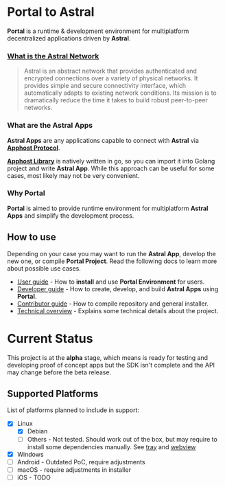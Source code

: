 # Portal to Astral

**Portal** is a runtime & development environment for multiplatform decentralized applications driven
by **Astral**.

### [What is the Astral Network](https://github.com/cryptopunkscc/astrald/blob/master/docs/overview.md)

> Astral is an abstract network that provides authenticated and encrypted connections over a variety of physical
> networks.
> It provides simple and secure connectivity interface, which automatically adapts to existing network conditions.
> Its mission is to dramatically reduce the time it takes to build robust peer-to-peer networks.

### What are the Astral Apps

**Astral Apps** are any applications capable to connect with **Astral** via
[**Apphost Protocol**](https://github.com/cryptopunkscc/astrald/blob/master/mod/apphost/proto/protocol.md).

[**Apphost Library**](https://github.com/cryptopunkscc/astrald/tree/master/lib/astral) is natively written in go, so you
can import it into Golang project and write **Astral App**.
While this approach can be useful for some cases, most likely may not be very convenient.

### Why Portal

**Portal** is aimed to provide runtime environment for multiplatform **Astral Apps** and simplify the development
process.

## How to use

Depending on your case you may want to run the **Astral App**, develop the new one, or compile **Portal Project**.
Read the following docs to learn more about possible use cases.

* [User guide](./user.md) - How to **install** and use **Portal Environment** for users.
* [Developer guide](./developer.md) - How to create, develop, and build **Astral Apps** using **Portal**.
* [Contributor guide](./contributor.md) - How to compile repository and general installer.
* [Technical overview](./doc/overview.md) - Explains some technical details about the project.

# Current Status

This project is at the **alpha** stage, which means is ready for testing and developing proof of concept apps but the
SDK isn't complete and the API may change before the beta release.

## Supported Platforms

List of platforms planned to include in support:

* [x] Linux
    * [x] Debian
    * [ ] Others - Not tested. Should work out of the box, but may require to install some dependencies manually.
      See [tray](cmd/make/tray.go) and [webview](cmd/make/wails.go)
* [x] Windows
* [ ] Android - Outdated PoC, require adjustments
* [ ] macOS - require adjustments in installer
* [ ] iOS - TODO
